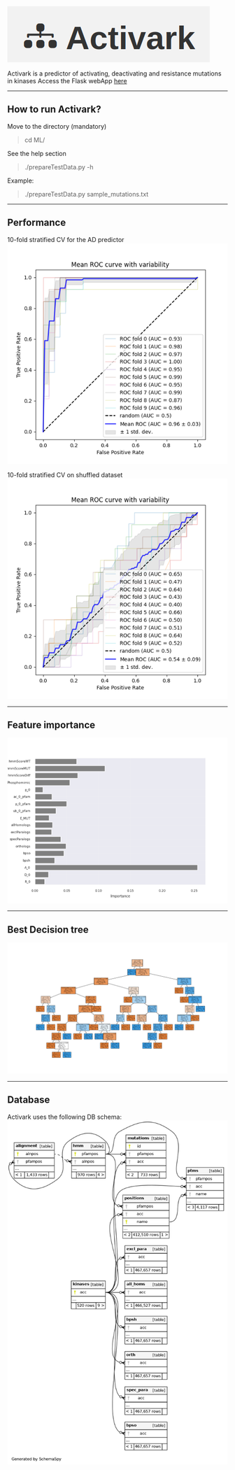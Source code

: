 ![ActivarkLogo](webApp/static/img/ActivarkLogo.png)

Activark is a predictor of activating, deactivating and resistance mutations in kinases
Access the Flask webApp [here](http://activark.russelllab.org)

---

## How to run Activark?

Move to the directory (mandatory)
> cd ML/

See the help section
> ./prepareTestData.py -h

Example:
> ./prepareTestData.py sample_mutations.txt

---

## Performance

10-fold stratified CV for the AD predictor
![ROC](ML/roc_CV.png)

10-fold stratified CV on shuffled dataset
![ROC_shuffled](ML/roc_CV_shuffled.png)

---

## Feature importance

![Performance](ML/feature_imp.png)

---

## Best Decision tree

![Performance](ML/estimator.png)

---

## Database

Activark uses the following DB schema:
![Database](DB/schema/diagrams/summary/relationships.implied.compact.png)